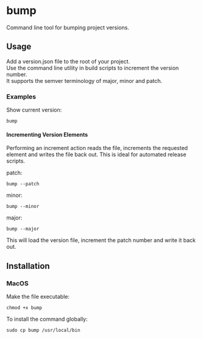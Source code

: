 # bump
Command line tool for bumping project versions.

## Usage

Add a version.json file to the root of your project.<br>
Use the command line utility in build scripts to increment the version number.<br>
It supports the semver terminology of major, minor and patch.<br>

### Examples

Show current version:

    bump
    
#### Incrementing Version Elements

Performing an increment action reads the file, increments the requested element and writes the file back 
out. This is ideal for automated release scripts.
    
patch:
    
    bump --patch
    
minor:

    bump --minor
    
major:

    bump --major
    
This will load the version file, increment the patch number and write it back out.

## Installation

### MacOS

Make the file executable:

    chmod +x bump

To install the command globally:

    sudo cp bump /usr/local/bin
    